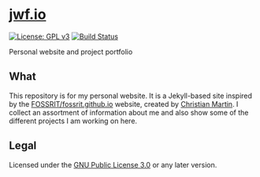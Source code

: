 [jwf.io](https://jwf.io)
========================

[![License: GPL v3](https://img.shields.io/badge/License-GPLv3-blue.svg)](https://www.gnu.org/licenses/gpl-3.0)
[![Build Status](https://travis-ci.org/jwflory/jwflory.github.io.svg?branch=master)](https://travis-ci.org/jwflory/jwflory.github.io)

Personal website and project portfolio


## What

This repository is for my personal website.
It is a Jekyll-based site inspired by the [FOSSRIT/fossrit.github.io](https://github.com/FOSSRIT/fossrit.github.io) website, created by [Christian Martin](https://ctmartin.me/).
I collect an assortment of information about me and also show some of the different projects I am working on here.


## Legal

Licensed under the [GNU Public License 3.0](https://www.gnu.org/licenses/gpl-3.0) or any later version.
